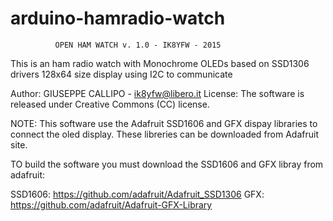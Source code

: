 arduino-hamradio-watch
======================

              OPEN HAM WATCH v. 1.0 - IK8YFW - 2015
This is an ham radio watch with Monochrome OLEDs based on SSD1306 drivers
128x64 size display using I2C to communicate

Author:   GIUSEPPE CALLIPO - ik8yfw@libero.it
License:  The software is released under Creative Commons (CC) license.

NOTE: This software use the Adafruit SSD1606 and GFX dispay libraries to connect
the oled display. These libreries can be downloaded from Adafruit site.

TO build the software you must download the SSD1606 and GFX libray from adafruit:

SSD1606:   https://github.com/adafruit/Adafruit_SSD1306
GFX:       https://github.com/adafruit/Adafruit-GFX-Library

